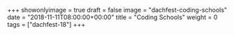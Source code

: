 +++
showonlyimage = true
draft = false
image = "dachfest-coding-schools"
date = "2018-11-11T08:00:00+00:00"
title = "Coding Schools"
weight = 0
tags = ["dachfest-18"]
+++


